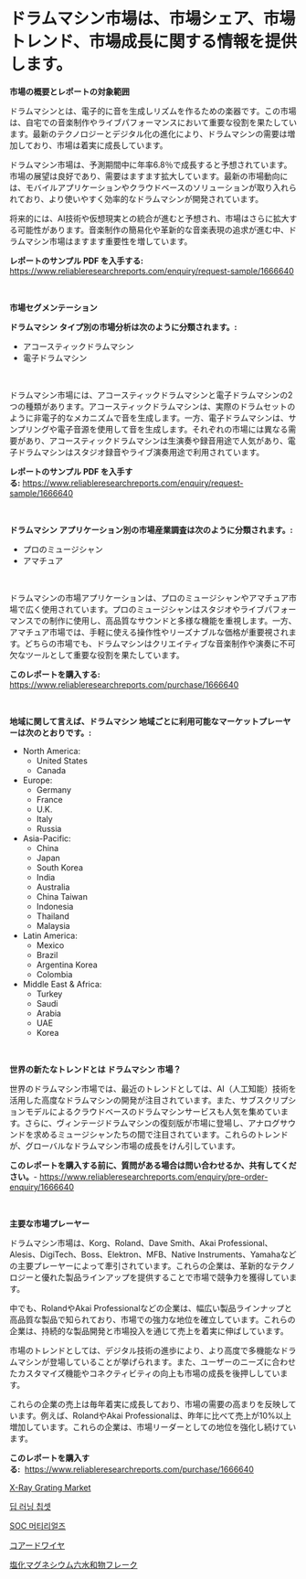 <p><h1>ドラムマシン市場は、市場シェア、市場トレンド、市場成長に関する情報を提供します。</h1></p><p><strong>市場の概要とレポートの対象範囲</strong></p>
<p><p>ドラムマシンとは、電子的に音を生成しリズムを作るための楽器です。この市場は、自宅での音楽制作やライブパフォーマンスにおいて重要な役割を果たしています。最新のテクノロジーとデジタル化の進化により、ドラムマシンの需要は増加しており、市場は着実に成長しています。</p><p>ドラムマシン市場は、予測期間中に年率6.8％で成長すると予想されています。市場の展望は良好であり、需要はますます拡大しています。最新の市場動向には、モバイルアプリケーションやクラウドベースのソリューションが取り入れられており、より使いやすく効率的なドラムマシンが開発されています。</p><p>将来的には、AI技術や仮想現実との統合が進むと予想され、市場はさらに拡大する可能性があります。音楽制作の簡易化や革新的な音楽表現の追求が進む中、ドラムマシン市場はますます重要性を増しています。</p></p>
<p><strong>レポートのサンプル PDF を入手する:</strong> <a href="https://www.reliableresearchreports.com/enquiry/request-sample/1666640">https://www.reliableresearchreports.com/enquiry/request-sample/1666640</a></p>
<p>&nbsp;</p>
<p><strong>市場セグメンテーション</strong></p>
<p><strong>ドラムマシン タイプ別の市場分析は次のように分類されます。:</strong></p>
<p><ul><li>アコースティックドラムマシン</li><li>電子ドラムマシン</li></ul></p>
<p>&nbsp;</p>
<p><p>ドラムマシン市場には、アコースティックドラムマシンと電子ドラムマシンの2つの種類があります。アコースティックドラムマシンは、実際のドラムセットのように非電子的なメカニズムで音を生成します。一方、電子ドラムマシンは、サンプリングや電子音源を使用して音を生成します。それぞれの市場には異なる需要があり、アコースティックドラムマシンは生演奏や録音用途で人気があり、電子ドラムマシンはスタジオ録音やライブ演奏用途で利用されています。</p></p>
<p><strong>レポートのサンプル PDF を入手する:</strong>&nbsp;<a href="https://www.reliableresearchreports.com/enquiry/request-sample/1666640">https://www.reliableresearchreports.com/enquiry/request-sample/1666640</a></p>
<p>&nbsp;</p>
<p><strong> ドラムマシン アプリケーション別の市場産業調査は次のように分類されます。:</strong></p>
<p><ul><li>プロのミュージシャン</li><li>アマチュア</li></ul></p>
<p>&nbsp;</p>
<p><p>ドラムマシンの市場アプリケーションは、プロのミュージシャンやアマチュア市場で広く使用されています。プロのミュージシャンはスタジオやライブパフォーマンスでの制作に使用し、高品質なサウンドと多様な機能を重視します。一方、アマチュア市場では、手軽に使える操作性やリーズナブルな価格が重要視されます。どちらの市場でも、ドラムマシンはクリエイティブな音楽制作や演奏に不可欠なツールとして重要な役割を果たしています。</p></p>
<p><strong>このレポートを購入する:</strong>&nbsp; <a href="https://www.reliableresearchreports.com/purchase/1666640">https://www.reliableresearchreports.com/purchase/1666640</a></p>
<p>&nbsp;</p>
<p><strong>地域に関して言えば、ドラムマシン 地域ごとに利用可能なマーケットプレーヤーは次のとおりです。:</strong></p>
<p><ul>
    <li>
        North America:
        <ul>
            <li>United States</li>
            <li>Canada</li>
        </ul>
    </li>
    <li>
        Europe:
        <ul>
            <li>Germany</li>
            <li>France</li>
            <li>U.K.</li>
            <li>Italy</li>
            <li>Russia</li>
        </ul>
    </li>
    <li>
        Asia-Pacific:
        <ul>
            <li>China</li>
            <li>Japan</li>
            <li>South Korea</li>
            <li>India</li>
            <li>Australia</li>
            <li>China Taiwan</li>
            <li>Indonesia</li>
            <li>Thailand</li>
            <li>Malaysia</li>
        </ul>
    </li>
    <li>
        Latin America:
        <ul>
            <li>Mexico</li>
            <li>Brazil</li>
            <li>Argentina Korea</li>
            <li>Colombia</li>
        </ul>
    </li>
    <li>
        Middle East & Africa:
        <ul>
            <li>Turkey</li>
            <li>Saudi</li>
            <li>Arabia</li>
            <li>UAE</li>
            <li>Korea</li>
        </ul>
    </li>
    </ul></p>
<p>&nbsp;</p>
<p><strong>世界の新たなトレンドとは ドラムマシン 市場？</strong></p>
<p><p>世界のドラムマシン市場では、最近のトレンドとしては、AI（人工知能）技術を活用した高度なドラムマシンの開発が注目されています。また、サブスクリプションモデルによるクラウドベースのドラムマシンサービスも人気を集めています。さらに、ヴィンテージドラムマシンの復刻版が市場に登場し、アナログサウンドを求めるミュージシャンたちの間で注目されています。これらのトレンドが、グローバルなドラムマシン市場の成長をけん引しています。</p></p>
<p><strong>このレポートを購入する前に、質問がある場合は問い合わせるか、共有してください。</strong>- <a href="https://www.reliableresearchreports.com/enquiry/pre-order-enquiry/1666640">https://www.reliableresearchreports.com/enquiry/pre-order-enquiry/1666640</a></p>
<p>&nbsp;</p>
<p><strong>主要な市場プレーヤー</strong></p>
<p><p>ドラムマシン市場は、Korg、Roland、Dave Smith、Akai Professional、Alesis、DigiTech、Boss、Elektron、MFB、Native Instruments、Yamahaなどの主要プレーヤーによって牽引されています。これらの企業は、革新的なテクノロジーと優れた製品ラインアップを提供することで市場で競争力を獲得しています。</p><p>中でも、RolandやAkai Professionalなどの企業は、幅広い製品ラインナップと高品質な製品で知られており、市場での強力な地位を確立しています。これらの企業は、持続的な製品開発と市場投入を通じて売上を着実に伸ばしています。</p><p>市場のトレンドとしては、デジタル技術の進歩により、より高度で多機能なドラムマシンが登場していることが挙げられます。また、ユーザーのニーズに合わせたカスタマイズ機能やコネクティビティの向上も市場の成長を後押ししています。</p><p>これらの企業の売上は毎年着実に成長しており、市場の需要の高まりを反映しています。例えば、RolandやAkai Professionalは、昨年に比べて売上が10%以上増加しています。これらの企業は、市場リーダーとしての地位を強化し続けています。</p></p>
<p><strong>このレポートを購入する:</strong>&nbsp;&nbsp;<a href="https://www.reliableresearchreports.com/purchase/1666640">https://www.reliableresearchreports.com/purchase/1666640</a></p>
<p><p><a href="https://github.com/jodemen/Market-Research-Report-List-2/blob/main/x-ray-grating-market.md">X-Ray Grating Market</a></p><p><a href="https://medium.com/@mayekuhic00/%EC%8B%AC%EC%B8%B5%ED%95%99%EC%8A%B5-%EC%B9%A9%EC%85%8B-%EC%8B%9C%EC%9E%A5-%EC%84%B1%EA%B3%B5%EC%A0%81%EC%9D%B8-%EB%B9%84%EC%A6%88%EB%8B%88%EC%8A%A4-%EC%A0%84%EB%9E%B5%EC%9D%98-%EC%97%B4%EC%87%A0-2031%EB%85%84%EA%B9%8C%EC%A7%80-%EC%98%88%EC%B8%A1-b8200305c85b">딥 러닝 칩셋</a></p><p><a href="https://github.com/wallacBahrtyinger567686/Market-Research-Report-List-1/blob/main/223113613186.md">SOC 머티리얼즈</a></p><p><a href="https://medium.com/@barrycuda1974/%E3%82%B3%E3%82%A2%E3%83%89%E3%83%AF%E3%82%A4%E3%83%A4%E3%83%BC%E3%83%9E%E3%83%BC%E3%82%B1%E3%83%83%E3%83%88%E3%81%AF-2031%E5%B9%B4%E3%81%BE%E3%81%A7%E3%81%AE%E5%B8%82%E5%A0%B4%E3%82%B7%E3%82%A7%E3%82%A2-%E3%82%B5%E3%82%A4%E3%82%BA-%E3%81%8A%E3%82%88%E3%81%B3%E4%BA%88%E6%B8%AC%E3%82%92%E9%87%8D%E7%82%B9%E3%81%AB%E7%BD%AE%E3%81%84%E3%81%A6%E3%81%84%E3%81%BE%E3%81%99-8c9fa99518d3">コアードワイヤ</a></p><p><a href="https://medium.com/@marcosoenrt565736/%E5%A1%A9%E5%8C%96%E3%83%9E%E3%82%B0%E3%83%8D%E3%82%B7%E3%82%A6%E3%83%A0%E5%85%AD%E6%B0%B4%E5%92%8C%E7%89%A9%E3%83%95%E3%83%AC%E3%83%BC%E3%82%AF%E5%B8%82%E5%A0%B4%E3%83%AC%E3%83%9D%E3%83%BC%E3%83%88%E3%81%AF-%E3%81%93%E3%81%AE%E5%B8%82%E5%A0%B4%E3%81%AE%E6%9C%80%E6%96%B0%E3%81%AE%E3%83%88%E3%83%AC%E3%83%B3%E3%83%89%E3%81%A8%E6%88%90%E9%95%B7%E6%A9%9F%E4%BC%9A%E3%82%92%E6%98%8E%E3%82%89%E3%81%8B%E3%81%AB%E3%81%97%E3%81%BE%E3%81%99-9f8d28b5d4fb">塩化マグネシウム六水和物フレーク</a></p></p>